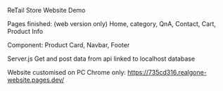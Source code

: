 ReTail Store Website Demo

Pages finished: (web version only)
Home, 
category, 
QnA, 
Contact, 
Cart, 
Product Info

Component: 
Product Card,
Navbar,
Footer

Server.js
Get and post data from api linked to localhost database

Website customised on PC Chrome only:
https://735cd316.realgone-website.pages.dev/
